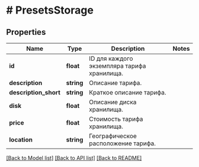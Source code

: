 # # PresetsStorage

## Properties

Name | Type | Description | Notes
------------ | ------------- | ------------- | -------------
**id** | **float** | ID для каждого экземпляра тарифа хранилища. |
**description** | **string** | Описание тарифа. |
**description_short** | **string** | Краткое описание тарифа. |
**disk** | **float** | Описание диска хранилища. |
**price** | **float** | Стоимость тарифа хранилища. |
**location** | **string** | Географическое расположение тарифа. |

[[Back to Model list]](../../README.md#models) [[Back to API list]](../../README.md#endpoints) [[Back to README]](../../README.md)
